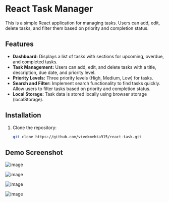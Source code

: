 # React Task Manager

This is a simple React application for managing tasks. Users can add, edit, delete tasks, and filter them based on priority and completion status.

## Features

- **Dashboard:** Displays a list of tasks with sections for upcoming, overdue, and completed tasks.
- **Task Management:** Users can add, edit, and delete tasks with a title, description, due date, and priority level.
- **Priority Levels:** Three priority levels (High, Medium, Low) for tasks.
- **Search and Filter:** Implement search functionality to find tasks quickly. Allow users to filter tasks based on priority and completion status.
- **Local Storage:** Task data is stored locally using browser storage (localStorage).

## Installation

1. Clone the repository:

   ```bash
   git clone https://github.com/vivekmehta915/react-task.git

## Demo Screenshot

![image](https://github.com/vivekmehta915/react-task/assets/103488031/ae14df4f-26af-4c7e-82ba-e95dd6a1ae3b)

![image](https://github.com/vivekmehta915/react-task/assets/103488031/19d6abc5-21e2-43f7-83ba-7a33e7e2b25d)

![image](https://github.com/vivekmehta915/react-task/assets/103488031/7ef920f5-5b4f-4af9-ad8b-0d0d03d2ba9e)

![image](https://github.com/vivekmehta915/react-task/assets/103488031/3e366e37-ccb0-4ff8-92cd-777bb14e4ad4)
